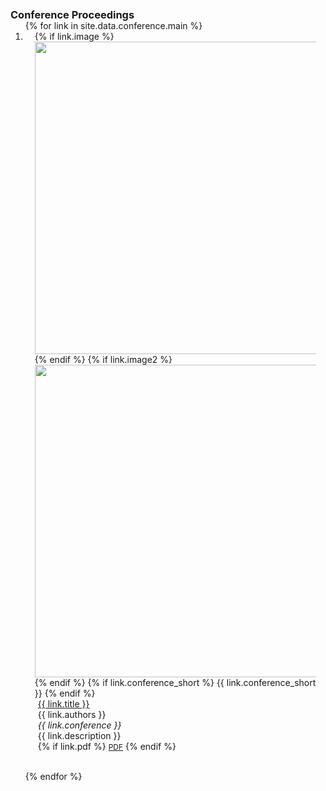 <h3 id="publications" style="margin: 2px 0px -15px;">Conference Proceedings</h3>

<div class="publications">
  <ol class="bibliography">
    {% for link in site.data.conference.main %}
      <li>
        <div class="pub-row">
          <div class="col-sm-3 abbr" style="position: relative; padding-right: 15px; padding-left: 15px;">
            {% if link.image %} 
              <img src="{{ link.image }}" class="teaser img-fluid z-depth-1" style="width: 500px; height: 500px;">
            {% endif %}
            {% if link.image2 %} <!-- Add this block for the second image -->
              <img src="{{ link.image2 }}" class="teaser img-fluid z-depth-1" style="width: 500px; height: 500px;">
            {% endif %}
            {% if link.conference_short %} 
              <abbr class="badge">{{ link.conference_short }}</abbr>
            {% endif %}
          </div>
          <div class="col-sm-9" style="position: relative; padding-right: 15px; padding-left: 20px;">
            <div class="title"><a href="{{ link.site }}">{{ link.title }}</a></div>
            <div class="author">{{ link.authors }}</div>
            <div class="periodical"><em>{{ link.conference }}</em></div>
            <div class="description">{{ link.description }}</div> <!-- Add this line for the description -->
            <div class="links">
              {% if link.pdf %} 
                <a href="{{ link.pdf }}" class="btn btn-sm z-depth-0" role="button" target="_blank" style="font-size:12px;">PDF</a>
              {% endif %}
              <!-- ... (Other links) ... -->
            </div>
          </div>
        </div>
      </li>


<br>

{% endfor %}

</ol>
</div>

